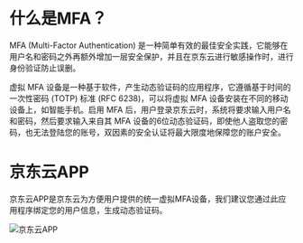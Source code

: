 # 什么是MFA？
MFA (Multi-Factor Authentication) 是一种简单有效的最佳安全实践，它能够在用户名和密码之外再额外增加一层安全保护，并且在京东云进行敏感操作时，进行身份验证防止误删。

虚拟 MFA 设备是一种基于软件，产生动态验证码的应用程序，它遵循基于时间的一次性密码 (TOTP) 标准 (RFC 6238)，可以将虚拟 MFA 设备安装在不同的移动设备上，如智能手机。启用 MFA 后，用户登录京东云时，系统将要求输入用户名和密码，然后要求输入来自其 MFA 设备的6位动态验证码，即使他人盗取您的密码，也无法登陆您的账号，双因素的安全认证将最大限度地保障您的账户安全。

# 京东云APP
京东云APP是京东云为方便用户提供的统一虚拟MFA设备，我们建议您通过此应用程序绑定您的用户信息，生成动态验证码。

![京东云APP](https://github.com/jdcloudcom/cn/blob/1231_ycx/image/IAM/Virtual-MFA-Device/京东云APP.png)
